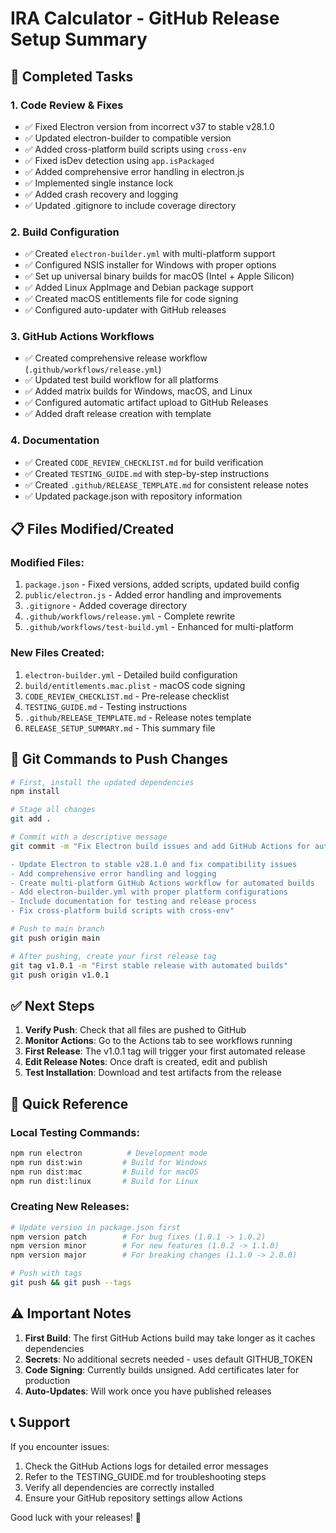 # IRA Calculator - GitHub Release Setup Summary

## 🎯 Completed Tasks

### 1. Code Review & Fixes
- ✅ Fixed Electron version from incorrect v37 to stable v28.1.0
- ✅ Updated electron-builder to compatible version
- ✅ Added cross-platform build scripts using `cross-env`
- ✅ Fixed isDev detection using `app.isPackaged`
- ✅ Added comprehensive error handling in electron.js
- ✅ Implemented single instance lock
- ✅ Added crash recovery and logging
- ✅ Updated .gitignore to include coverage directory

### 2. Build Configuration
- ✅ Created `electron-builder.yml` with multi-platform support
- ✅ Configured NSIS installer for Windows with proper options
- ✅ Set up universal binary builds for macOS (Intel + Apple Silicon)
- ✅ Added Linux AppImage and Debian package support
- ✅ Created macOS entitlements file for code signing
- ✅ Configured auto-updater with GitHub releases

### 3. GitHub Actions Workflows
- ✅ Created comprehensive release workflow (`.github/workflows/release.yml`)
- ✅ Updated test build workflow for all platforms
- ✅ Added matrix builds for Windows, macOS, and Linux
- ✅ Configured automatic artifact upload to GitHub Releases
- ✅ Added draft release creation with template

### 4. Documentation
- ✅ Created `CODE_REVIEW_CHECKLIST.md` for build verification
- ✅ Created `TESTING_GUIDE.md` with step-by-step instructions
- ✅ Created `.github/RELEASE_TEMPLATE.md` for consistent release notes
- ✅ Updated package.json with repository information

## 📋 Files Modified/Created

### Modified Files:
1. `package.json` - Fixed versions, added scripts, updated build config
2. `public/electron.js` - Added error handling and improvements
3. `.gitignore` - Added coverage directory
4. `.github/workflows/release.yml` - Complete rewrite
5. `.github/workflows/test-build.yml` - Enhanced for multi-platform

### New Files Created:
1. `electron-builder.yml` - Detailed build configuration
2. `build/entitlements.mac.plist` - macOS code signing
3. `CODE_REVIEW_CHECKLIST.md` - Pre-release checklist
4. `TESTING_GUIDE.md` - Testing instructions
5. `.github/RELEASE_TEMPLATE.md` - Release notes template
6. `RELEASE_SETUP_SUMMARY.md` - This summary file

## 🚀 Git Commands to Push Changes

```bash
# First, install the updated dependencies
npm install

# Stage all changes
git add .

# Commit with a descriptive message
git commit -m "Fix Electron build issues and add GitHub Actions for automated releases

- Update Electron to stable v28.1.0 and fix compatibility issues
- Add comprehensive error handling and logging
- Create multi-platform GitHub Actions workflow for automated builds
- Add electron-builder.yml with proper platform configurations
- Include documentation for testing and release process
- Fix cross-platform build scripts with cross-env"

# Push to main branch
git push origin main

# After pushing, create your first release tag
git tag v1.0.1 -m "First stable release with automated builds"
git push origin v1.0.1
```

## ✅ Next Steps

1. **Verify Push**: Check that all files are pushed to GitHub
2. **Monitor Actions**: Go to the Actions tab to see workflows running
3. **First Release**: The v1.0.1 tag will trigger your first automated release
4. **Edit Release Notes**: Once draft is created, edit and publish
5. **Test Installation**: Download and test artifacts from the release

## 🔧 Quick Reference

### Local Testing Commands:
```bash
npm run electron          # Development mode
npm run dist:win         # Build for Windows
npm run dist:mac         # Build for macOS  
npm run dist:linux       # Build for Linux
```

### Creating New Releases:
```bash
# Update version in package.json first
npm version patch        # For bug fixes (1.0.1 -> 1.0.2)
npm version minor        # For new features (1.0.2 -> 1.1.0)
npm version major        # For breaking changes (1.1.0 -> 2.0.0)

# Push with tags
git push && git push --tags
```

## ⚠️ Important Notes

1. **First Build**: The first GitHub Actions build may take longer as it caches dependencies
2. **Secrets**: No additional secrets needed - uses default GITHUB_TOKEN
3. **Code Signing**: Currently builds unsigned. Add certificates later for production
4. **Auto-Updates**: Will work once you have published releases

## 📞 Support

If you encounter issues:
1. Check the GitHub Actions logs for detailed error messages
2. Refer to the TESTING_GUIDE.md for troubleshooting steps
3. Verify all dependencies are correctly installed
4. Ensure your GitHub repository settings allow Actions

Good luck with your releases! 🎉

